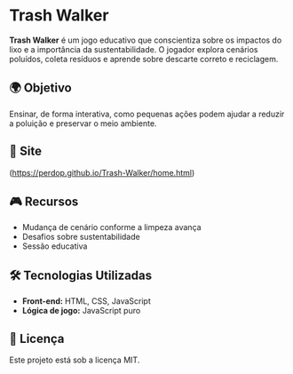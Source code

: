# Trash Walker  

**Trash Walker** é um jogo educativo que conscientiza sobre os impactos do lixo e a importância da sustentabilidade. O jogador explora cenários poluídos, coleta resíduos e aprende sobre descarte correto e reciclagem.  

## 🌍 Objetivo  
Ensinar, de forma interativa, como pequenas ações podem ajudar a reduzir a poluição e preservar o meio ambiente.  

## 🔗 Site  
(https://perdop.github.io/Trash-Walker/home.html)

## 🎮 Recursos  
- Mudança de cenário conforme a limpeza avança  
- Desafios sobre sustentabilidade  
- Sessão educativa

## 🛠 Tecnologias Utilizadas  
- **Front-end:** HTML, CSS, JavaScript  
- **Lógica de jogo:** JavaScript puro

## 📜 Licença  
Este projeto está sob a licença MIT.  
